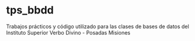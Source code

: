 # tps_bbdd
Trabajos prácticos y código utilizado para las clases de bases de datos del Instituto Superior Verbo Divino - Posadas Misiones
